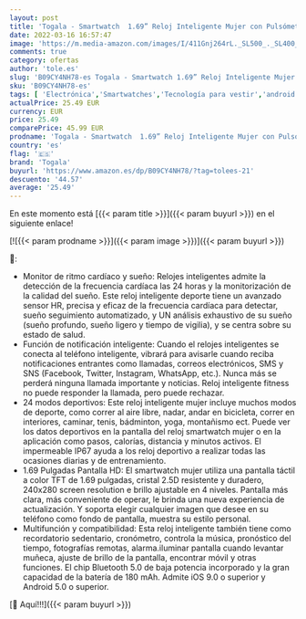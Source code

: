 ```yaml
---
layout: post
title: 'Togala - Smartwatch  1.69” Reloj Inteligente Mujer con Pulsómetro  Calorías  Monitor de Sueño  Podómetro Pulsera Actividad Inteligente 24 Modos Deporte  Impermeable IP67 Fitness Reloj Digital para Android iOS'
date: 2022-03-16 16:57:47
image: 'https://m.media-amazon.com/images/I/411Gnj264rL._SL500_._SL400_.jpg'
comments: true
category: ofertas
author: 'tole.es'
slug: 'B09CY4NH78-es Togala - Smartwatch 1.69” Reloj Inteligente Mujer con...'
sku: 'B09CY4NH78-es'
tags: [ 'Electrónica','Smartwatches','Tecnología para vestir','android','togala', ]
actualPrice: 25.49 EUR
currency: EUR
price: 25.49
comparePrice: 45.99 EUR
prodname: 'Togala - Smartwatch  1.69” Reloj Inteligente Mujer con Pulsómetro  Calorías  Monitor de Sueño  Podómetro Pulsera Actividad Inteligente 24 Modos Deporte  Impermeable IP67 Fitness Reloj Digital para Android iOS'
country: 'es'
flag: '🇪🇸'
brand: 'Togala'
buyurl: 'https://www.amazon.es/dp/B09CY4NH78/?tag=tolees-21'
descuento: '44.57'
average: '25.49'
---
```


En este momento está [{{< param title >}}]({{< param buyurl >}}) en el siguiente enlace!

[![{{< param prodname >}}]({{< param image >}})]({{< param buyurl >}})

🔎:

- Monitor de ritmo cardíaco y sueño: Relojes inteligentes admite la detección de la frecuencia cardíaca las 24 horas y la monitorización de la calidad del sueño. Este reloj inteligente deporte tiene un avanzado sensor HR, precisa y eficaz de la frecuencia cardíaca para detectar, sueño seguimiento automatizado, y UN análisis exhaustivo de su sueño (sueño profundo, sueño ligero y tiempo de vigilia), y se centra sobre su estado de salud.
- Función de notificación inteligente: Cuando el relojes inteligentes se conecta al teléfono inteligente, vibrará para avisarle cuando reciba notificaciones entrantes como llamadas, correos electrónicos, SMS y SNS (Facebook, Twitter, Instagram, WhatsApp, etc.). Nunca más se perderá ninguna llamada importante y noticias. Reloj inteligente fitness no puede responder la llamada, pero puede rechazar.
- 24 modos deportivos: Este reloj inteligente mujer incluye muchos modos de deporte, como correr al aire libre, nadar, andar en bicicleta, correr en interiores, caminar, tenis, bádminton, yoga, montañismo ect. Puede ver los datos deportivos en la pantalla del reloj smartwatch mujer o en la aplicación como pasos, calorías, distancia y minutos activos. El impermeable IP67 ayuda a los reloj deportivo a realizar todas las ocasiones diarias y de entrenamiento.
- 1.69 Pulgadas Pantalla HD: El smartwatch mujer utiliza una pantalla táctil a color TFT de 1.69 pulgadas, cristal 2.5D resistente y duradero, 240x280 screen resolution e brillo ajustable en 4 niveles. Pantalla más clara, más conveniente de operar, le brinda una nueva experiencia de actualización. Y soporta elegir cualquier imagen que desee en su teléfono como fondo de pantalla, muestra su estilo personal.
- Multifunción y compatibilidad: Esta reloj inteligente también tiene como recordatorio sedentario, cronómetro, controla la música, pronóstico del tiempo, fotografías remotas, alarma.iluminar pantalla cuando levantar muñeca, ajuste de brillo de la pantalla, encontrar móvil y otras funciones. El chip Bluetooth 5.0 de baja potencia incorporado y la gran capacidad de la batería de 180 mAh. Admite iOS 9.0 o superior y Android 5.0 o superior.

[🛒 Aquí!!!]({{< param buyurl >}})
